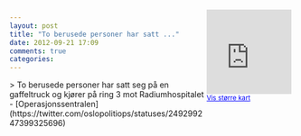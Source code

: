 ```yaml
---
layout: post
title: "To berusede personer har satt ..."
date: 2012-09-21 17:09
comments: true
categories: 
---
```

<div style="float:right; margin:5px; position:relative;top:-130px;"><iframe width="150" height="150" frameborder="0" scrolling="no" marginheight="0" marginwidth="0" src="http://maps.google.com/maps?q=To%20berusede%20personer%20har%20satt%20seg%20p%E5%20en%20gaffeltruck%20og%20kj%F8rer%20p%E5%20ring%203%20mot%20Radiumhospitalet%20,+Oslo&hl=no&t=m&z=14&output=embed&iwloc=&"></iframe><br/><small><a href="http://maps.google.com/maps?q=To%20berusede%20personer%20har%20satt%20seg%20p%E5%20en%20gaffeltruck%20og%20kj%F8rer%20p%E5%20ring%203%20mot%20Radiumhospitalet%20,+Oslo&hl=no&t=m&z=14&source=embed&iwloc=A" style="color:#0000FF;text-align:left" target="_new">Vis st&oslash;rre kart</a></small></div>
> To berusede personer har satt seg på en gaffeltruck og kjører på ring 3 mot Radiumhospitalet 
- [Operasjonssentralen](https://twitter.com/oslopolitiops/statuses/249299247399325696)
